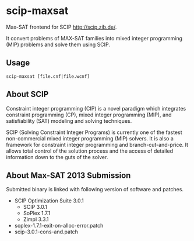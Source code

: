 scip-maxsat
===========

Max-SAT frontend for SCIP <http://scip.zib.de/>.

It convert problems of MAX-SAT families into mixed integer programming
(MIP) problems and solve them using SCIP.

Usage
-----

    scip-maxsat [file.cnf|file.wcnf]

About SCIP
----------

Constraint integer programming (CIP) is a novel paradigm which
integrates constraint programming (CP), mixed integer programming
(MIP), and satisfiability (SAT) modeling and solving techniques.

SCIP (Solving Constraint Integer Programs) is currently one of the
fastest non-commercial mixed integer programming (MIP) solvers. It is
also a framework for constraint integer programming and
branch-cut-and-price. It allows total control of the solution process
and the access of detailed information down to the guts of the solver.

About Max-SAT 2013 Submission
-----------------------------

Submitted binary is linked with following version of software and
patches.

* SCIP Optimization Suite 3.0.1
    * SCIP 3.0.1
    * SoPlex 1.7.1
    * Zimpl 3.3.1
* soplex-1.7.1-exit-on-alloc-error.patch
* scip-3.0.1-cons-and.patch
